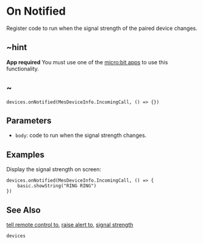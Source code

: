 # On Notified

Register code to run when the signal strength of the paired device changes.

## ~hint

**App required** You must use one of the [micro:bit apps](https://microbit.org/guide/mobile/) to use this functionality.

## ~

```sig
devices.onNotified(MesDeviceInfo.IncomingCall, () => {})
```

## Parameters

* ``body``: code to run when the signal strength changes.

## Examples

Display the signal strength on screen:

```blocks
devices.onNotified(MesDeviceInfo.IncomingCall, () => {
    basic.showString("RING RING")
})
```

## See Also

[tell remote control to](/reference/devices/tell-remote-control-to), [raise alert to](/reference/devices/raise-alert-to), [signal strength](/reference/devices/signal-strength)

```package
devices
```